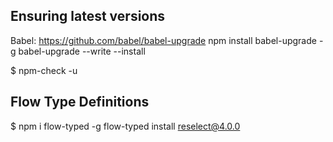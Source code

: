 

## Ensuring latest versions
Babel: https://github.com/babel/babel-upgrade
npm install babel-upgrade -g
babel-upgrade --write --install

$ npm-check -u



## Flow Type Definitions
$ npm i flow-typed -g
flow-typed install reselect@4.0.0




